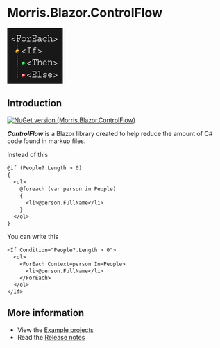 # Morris.Blazor.ControlFlow

![](./Images/control-flow-logo.png)


## Introduction
[![NuGet version (Morris.Blazor.ControlFlow)](https://img.shields.io/nuget/v/Morris.Blazor.ControlFlow.svg?style=flat-square)](https://www.nuget.org/packages/Morris.Blazor.ControlFlow/)

***ControlFlow*** is a Blazor library created to help reduce the amount of C#
code found in markup files.

Instead of this
```
@if (People?.Length > 0)
{
  <ol>
    @foreach (var person in People)
    {
      <li>@person.FullName</li>
    }
  </ol>
}
```

You can write this

```
<If Condition="People?.Length > 0">
  <ol>
    <ForEach Context=person In=People>
      <li>@person.FullName</li>
    </ForEach>
  </ol>
</If>
```

## More information
- View the [Example projects](https://github.com/mrpmorris/Morris.Blazor.ControlFlow/tree/master/Source/Tutorials)
- Read the [Release notes](./Docs/Releases.md)
